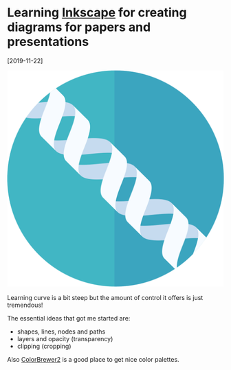 # Learning [Inkscape](https://inkscape.org/) for creating diagrams for papers and presentations

[2019-11-22]

![](/img/2019-11-22.png)

Learning curve is a bit steep but the amount of control it offers is just tremendous!

The essential ideas that got me started are:

- shapes, lines, nodes and paths
- layers and opacity (transparency)
- clipping (cropping)

Also [ColorBrewer2](https://colorbrewer2.org/#type=sequential&scheme=BuGn&n=3) is a good place to get nice color palettes.